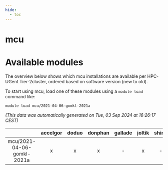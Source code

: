 ```yaml
---
hide:
  - toc
---
```


mcu
===

# Available modules


The overview below shows which mcu installations are available per HPC-UGent Tier-2cluster, ordered based on software version (new to old).

To start using mcu, load one of these modules using a `module load` command like:

```shell
module load mcu/2021-04-06-gomkl-2021a
```

*(This data was automatically generated on Tue, 03 Sep 2024 at 16:26:17 CEST)*  

| |accelgor|doduo|donphan|gallade|joltik|shinx|skitty|
| :---: | :---: | :---: | :---: | :---: | :---: | :---: | :---: |
|mcu/2021-04-06-gomkl-2021a|x|x|x|-|x|-|x|
